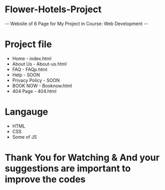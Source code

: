 # Flower-Hotels-Project
-- Website of 6 Page for My Project in Course: Web Development --


# Project file
- Home - index.html
- About Us - About-us.html
- FAQ - FAQp.html
- Help - SOON
- Privacy Policy - SOON
- BOOK NOW - Booknow.html
- 404 Page - 404.html


# Langauge
- HTML 
- CSS 
- Some of JS


# Thank You for Watching & And your suggestions are important to improve the codes
